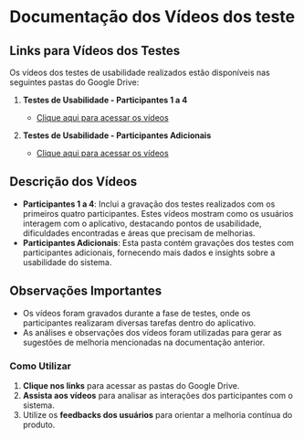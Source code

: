 # Documentação dos Vídeos dos teste

## Links para Vídeos dos Testes

Os vídeos dos testes de usabilidade realizados estão disponíveis nas seguintes pastas do Google Drive:

1. **Testes de Usabilidade - Participantes 1 a 4**
   - [Clique aqui para acessar os vídeos](https://drive.google.com/drive/folders/1fiVEK8JulA45OqOQcSEDvREbRUnyrAg2?usp=drive_link)

2. **Testes de Usabilidade - Participantes Adicionais**
   - [Clique aqui para acessar os vídeos](https://drive.google.com/drive/folders/1snrAn3ouUU1xgE9o1nmM9kEpmAirjrtA?usp=drive_link)

## Descrição dos Vídeos

- **Participantes 1 a 4**: Inclui a gravação dos testes realizados com os primeiros quatro participantes. Estes vídeos mostram como os usuários interagem com o aplicativo, destacando pontos de usabilidade, dificuldades encontradas e áreas que precisam de melhorias.
- **Participantes Adicionais**: Esta pasta contém gravações dos testes com participantes adicionais, fornecendo mais dados e insights sobre a usabilidade do sistema.

## Observações Importantes

- Os vídeos foram gravados durante a fase de testes, onde os participantes realizaram diversas tarefas dentro do aplicativo.
- As análises e observações dos vídeos foram utilizadas para gerar as sugestões de melhoria mencionadas na documentação anterior.

### Como Utilizar

1. **Clique nos links** para acessar as pastas do Google Drive.
2. **Assista aos vídeos** para analisar as interações dos participantes com o sistema.
3. Utilize os **feedbacks dos usuários** para orientar a melhoria contínua do produto.


